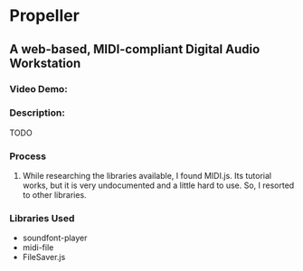 # Propeller
## A web-based, MIDI-compliant Digital Audio Workstation

### Video Demo:  <URL HERE>
### Description:
TODO

### Process
1. While researching the libraries available, I found MIDI.js. Its tutorial works, but it is very undocumented and a little hard to use. So, I resorted to other libraries.

### Libraries Used
+ soundfont-player
+ midi-file
+ FileSaver.js
